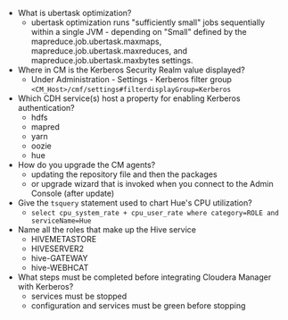 * What is ubertask optimization?
  * ubertask optimization runs "sufficiently small" jobs sequentially within a single JVM - depending on "Small" defined by the mapreduce.job.ubertask.maxmaps, mapreduce.job.ubertask.maxreduces, and mapreduce.job.ubertask.maxbytes settings.
* Where in CM is the Kerberos Security Realm value displayed?
  * Under Administration - Settings - Kerberos filter group
  `<CM_Host>/cmf/settings#filterdisplayGroup=Kerberos`
* Which CDH service(s) host a property for enabling Kerberos authentication?
  * hdfs
  * mapred
  * yarn
  * oozie
  * hue
* How do you upgrade the CM agents?
  * updating the repository file and then the packages
  * or upgrade wizard that is invoked when you connect to the Admin Console (after update)
* Give the `tsquery` statement used to chart Hue's CPU utilization?
  * `select cpu_system_rate + cpu_user_rate where category=ROLE and serviceName=Hue`
* Name all the roles that make up the Hive service
  * HIVEMETASTORE
  * HIVESERVER2
  * hive-GATEWAY
  * hive-WEBHCAT
* What steps must be completed before integrating Cloudera Manager with Kerberos?
  * services must be stopped
  * configuration and services must be green before stopping
